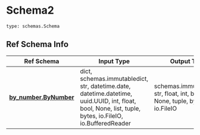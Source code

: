 # Schema2
```
type: schemas.Schema
```

## Ref Schema Info
Ref Schema | Input Type | Output Type
---------- | ---------- | -----------
[**by_number.ByNumber**](../../../../../../../components/schema/by_number.md) | dict, schemas.immutabledict, str, datetime.date, datetime.datetime, uuid.UUID, int, float, bool, None, list, tuple, bytes, io.FileIO, io.BufferedReader | schemas.immutabledict, str, float, int, bool, None, tuple, bytes, io.FileIO
